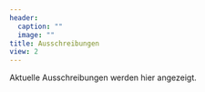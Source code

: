 ```yaml
---
header:
  caption: ""
  image: ""
title: Ausschreibungen
view: 2
---
```


Aktuelle Ausschreibungen werden hier angezeigt.

<br></br>
